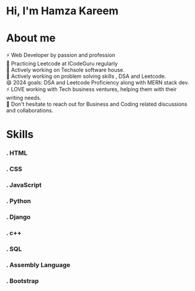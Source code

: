 <html><h1> Hi, I'm Hamza Kareem</h1>
 <h1>About me</h1>
⚡ Web Developer by passion and profession<br>
🌱 Practicing Leetcode at ICodeGuru regularly<br>
🌱 Actively working on Techsole software house.<br>
🌱 Actively working on problem solving skills , DSA and Leetcode.<br>
😄 2024 goals: DSA and Leetcode Proficiency along with MERN stack dev.<br>
⚡ LOVE working with Tech business ventures, helping them with their writing needs.<br>
💬 Don't hesitate to reach out for Business and Coding related discussions and collaborations.<br>

 <h1>Skills</h1>
  <h3>. HTML</h3>
  <h3>. CSS</h3>
  <h3>. JavaScript</h3>
  <h3>. Python</h3>
  <h3>. Django</h3>
  <h3>. c++</h3>
  <h3>. SQL</h3>
  <h3>. Assembly Language</h3>
  <h3>. Bootstrap</h3>
  
</html>



<!---
Hamza0265/Hamza0265 is a ✨ special ✨ repository because its `README.md` (this file) appears on your GitHub profile.
You can click the Preview link to take a look at your changes.
--->
